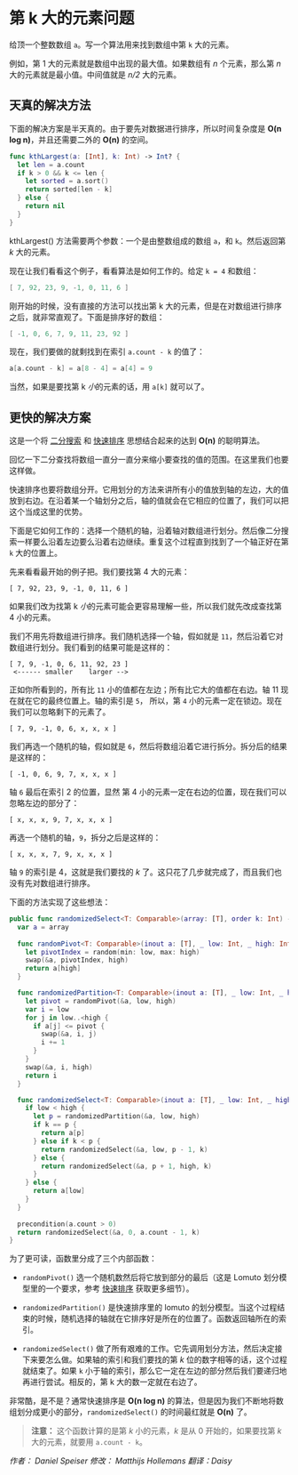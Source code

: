 # 第 k 大的元素问题

给顶一个整数数组 `a`。写一个算法用来找到数组中第 `k` 大的元素。

例如，第 1 大的元素就是数组中出现的最大值。如果数组有 *n* 个元素，那么第 *n* 大的元素就是最小值。中间值就是 *n/2* 大的元素。

## 天真的解决方法

下面的解决方案是半天真的。由于要先对数据进行排序，所以时间复杂度是 **O(n log n)**，并且还需要二外的 **O(n)** 的空间。

```swift
func kthLargest(a: [Int], k: Int) -> Int? {
  let len = a.count
  if k > 0 && k <= len {
    let sorted = a.sort()
    return sorted[len - k]
  } else {
    return nil
  }
}
```

kthLargest() 方法需要两个参数：一个是由整数组成的数组 `a`，和 `k`。然后返回第 *k* 大的元素。

现在让我们看看这个例子，看看算法是如何工作的。给定 `k = 4` 和数组：

```swift
[ 7, 92, 23, 9, -1, 0, 11, 6 ]
```

刚开始的时候，没有直接的方法可以找出第 k 大的元素，但是在对数组进行排序之后，就非常直观了。下面是排序好的数组：

```swift
[ -1, 0, 6, 7, 9, 11, 23, 92 ]
```

现在，我们要做的就剩找到在索引 `a.count - k` 的值了：

```swift
a[a.count - k] = a[8 - 4] = a[4] = 9
```

当然，如果是要找第 k *小*的元素的话，用 `a[k]` 就可以了。

## 更快的解决方案

这是一个将 [二分搜索](../Binary%20Search/README-CN.markdown) 和 [快速排序](../Quicksort/README-CN.markdown) 思想结合起来的达到 **O(n)** 的聪明算法。

回忆一下二分查找将数组一直分一直分来缩小要查找的值的范围。在这里我们也要这样做。

快速排序也要将数组分开。它用划分的方法来讲所有小的值放到轴的左边，大的值放到右边。在沿着某一个轴划分之后，轴的值就会在它相应的位置了，我们可以把这个当成这里的优势。

下面是它如何工作的：选择一个随机的轴，沿着轴对数组进行划分。然后像二分搜索一样要么沿着左边要么沿着右边继续。重复这个过程直到找到了一个轴正好在第 `k` 大的位置上。

先来看看最开始的例子把。我们要找第 4 大的元素：

	[ 7, 92, 23, 9, -1, 0, 11, 6 ]

如果我们改为找第 k *小*的元素可能会更容易理解一些，所以我们就先改成查找第 4 小的元素。

我们不用先将数组进行排序。我们随机选择一个轴，假如就是 `11`，然后沿着它对数组进行划分。我们看到的结果可能是这样的：

	[ 7, 9, -1, 0, 6, 11, 92, 23 ]
	 <------ smaller    larger -->

正如你所看到的，所有比 `11` 小的值都在左边；所有比它大的值都在右边。轴 11 现在就在它的最终位置上。轴的索引是 `5`， 所以，第 `4` 小的元素一定在锁边。现在我们可以忽略剩下的元素了。

	[ 7, 9, -1, 0, 6, x, x, x ]

我们再选一个随机的轴，假如就是 `6`，然后将数组沿着它进行拆分。拆分后的结果是这样的：

	[ -1, 0, 6, 9, 7, x, x, x ]

轴 `6` 最后在索引 2 的位置，显然 第 4 小的元素一定在右边的位置，现在我们可以忽略左边的部分了：

	[ x, x, x, 9, 7, x, x, x ]

再选一个随机的轴，`9`，拆分之后是这样的：

	[ x, x, x, 7, 9, x, x, x ]

轴 `9` 的索引是 4，这就是我们要找的 *k* 了。这只花了几步就完成了，而且我们也没有先对数组进行排序。

下面的方法实现了这些想法：

```swift
public func randomizedSelect<T: Comparable>(array: [T], order k: Int) -> T {
  var a = array
  
  func randomPivot<T: Comparable>(inout a: [T], _ low: Int, _ high: Int) -> T {
    let pivotIndex = random(min: low, max: high)
    swap(&a, pivotIndex, high)
    return a[high]
  }

  func randomizedPartition<T: Comparable>(inout a: [T], _ low: Int, _ high: Int) -> Int {
    let pivot = randomPivot(&a, low, high)
    var i = low
    for j in low..<high {
      if a[j] <= pivot {
        swap(&a, i, j)
        i += 1
      }
    }
    swap(&a, i, high)
    return i
  }

  func randomizedSelect<T: Comparable>(inout a: [T], _ low: Int, _ high: Int, _ k: Int) -> T {
    if low < high {
      let p = randomizedPartition(&a, low, high)
      if k == p {
        return a[p]
      } else if k < p {
        return randomizedSelect(&a, low, p - 1, k)
      } else {
        return randomizedSelect(&a, p + 1, high, k)
      }
    } else {
      return a[low]
    }
  }
  
  precondition(a.count > 0)
  return randomizedSelect(&a, 0, a.count - 1, k)
}
```

为了更可读，函数里分成了三个内部函数：

- `randomPivot()` 选一个随机数然后将它放到部分的最后（这是 Lomuto 划分模型里的一个要求，参考 [快速排序](../Quicksort/README-CN.markdown) 获取更多细节）。

- `randomizedPartition()` 是快速排序里的 lomuto 的划分模型。当这个过程结束的时候，随机选择的轴就在它排序好是所在的位置了。函数返回轴所在的索引。

- `randomizedSelect()` 做了所有艰难的工作。它先调用划分方法，然后决定接下来要怎么做。如果轴的索引和我们要找的第 *k* 位的数字相等的话，这个过程就结束了。如果 `k` 小于轴的索引，那么它一定在左边的部分然后我们要递归地再进行尝试。相反的，第 k 大的数一定就在右边了。

非常酷，是不是？通常快速排序是 **O(n log n)** 的算法，但是因为我们不断地将数组划分成更小的部分，`randomizedSelect()` 的时间最红就是 **O(n)** 了。

> **注意：** 这个函数计算的是第 *k* 小的元素，*k* 是从 0 开始的，如果要找第 *k* 大的元素，就要用 `a.count - k`。

*作者： Daniel Speiser 修改： Matthijs Hollemans 翻译：Daisy*


